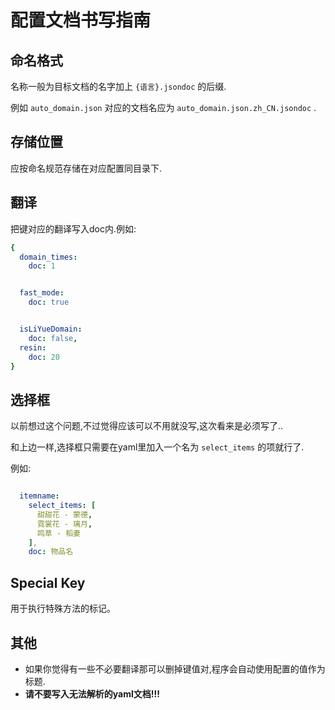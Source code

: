 # 配置文档书写指南

## 命名格式

名称一般为目标文档的名字加上 `{语言}.jsondoc` 的后缀.

例如 `auto_domain.json` 对应的文档名应为 `auto_domain.json.zh_CN.jsondoc` .

## 存储位置

应按命名规范存储在对应配置同目录下.

## 翻译

把键对应的翻译写入doc内.例如:

```yaml
{
  domain_times: 
    doc: 1


  fast_mode:
    doc: true


  isLiYueDomain: 
    doc: false,
  resin: 
    doc: 20
}
```

## 选择框

以前想过这个问题,不过觉得应该可以不用就没写,这次看来是必须写了..

和上边一样,选择框只需要在yaml里加入一个名为 `select_items` 的项就行了.

例如:

```yaml

  itemname: 
    select_items: [
      甜甜花 - 蒙德,
      霓裳花 - 璃月,
      鸣草 - 稻妻
    ],
    doc: 物品名

```

## Special Key

用于执行特殊方法的标记。

## 其他

- 如果你觉得有一些不必要翻译那可以删掉键值对,程序会自动使用配置的值作为标题.
- **请不要写入无法解析的yaml文档!!!**
